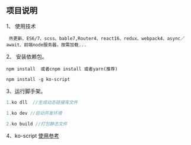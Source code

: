 


## 项目说明
1、 使用技术
```text
 热更新、ES6/7、scss、bable7,Router4、react16、redux、webpack4、async／await、前端node服务器，按需加载...
```

2、 安装依赖包。
```
npm install  或者cnpm install 或者yarn(推荐)

npm install -g ko-script 

```

3、运行脚手架。
 ```js
 1.ko dll  //生成动态链接库文件

 1.ko dev //启动开发环境

 2.ko build //打包静态文件

 ```

4、ko-script   [使用参考](https://www.npmjs.com/package/ko-script) 


